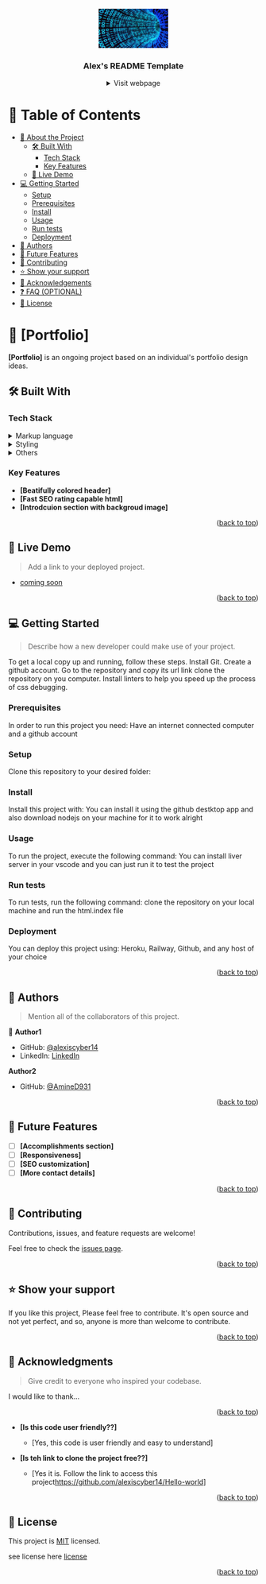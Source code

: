 <a name="readme-top"></a>

<div align="center">
  <!-- You are encouraged to replace this logo with your own! Otherwise you can also remove it. -->
  <img src="mas.jpg" alt="logo" width="140"  height="auto" />
  <br/>

  <h3><b>Alex's README Template</b></h3>



<details>
  <summary>Visit webpage</summary>
  <ul>
    <li><a href="https://alexiscyber14.github.io/portfolio/">Click here to view the webpage of this repository</a></li>
  </ul>
</details>
</div>



<!-- TABLE OF CONTENTS -->

# 📗 Table of Contents

- [📖 About the Project](#about-project)
  - [🛠 Built With](#built-with)
    - [Tech Stack](#tech-stack)
    - [Key Features](#key-features)
  - [🚀 Live Demo](#live-demo)
- [💻 Getting Started](#getting-started)
  - [Setup](#setup)
  - [Prerequisites](#prerequisites)
  - [Install](#install)
  - [Usage](#usage)
  - [Run tests](#run-tests)
  - [Deployment](#triangular_flag_on_post-deployment)
- [👥 Authors](#authors)
- [🔭 Future Features](#future-features)
- [🤝 Contributing](#contributing)
- [⭐️ Show your support](#support)
- [🙏 Acknowledgements](#acknowledgements)
- [❓ FAQ (OPTIONAL)](#faq)
- [📝 License](#license)

<!-- PROJECT DESCRIPTION -->

# 📖 [Portfolio] <a name="about-project"></a>

<!--Describe your project in 1 or 2 sentences.-->

**[Portfolio]** is an ongoing project based on an individual's portfolio design ideas.

## 🛠 Built With <a name="built-with"></a>

### Tech Stack <a name="tech-stack"></a>

<!-- Describe the tech stack and include only the relevant sections that apply to your project.
-->
<details>
  <summary>Markup language</summary>
  <ul>
    <li><a href="https://www.w3schools.com/html/default.asp">HTML</a></li>
  </ul>
</details>

<details>
  <summary>Styling</summary>
  <ul>
    <li><a href="https://www.w3schools.com/css/default.asp">CSS</a></li>
  </ul>
</details>

<details>
<summary>Others</summary>
  <ul>
    <li><a href="https://www.postgresql.org/">Json</a></li>
  </ul>
</details>

<!-- Features -->

### Key Features <a name="key-features"></a>

- **[Beatifully colored header]**
- **[Fast SEO rating capable html]**
- **[Introdcuion section with backgroud image]**

<p align="right">(<a href="#readme-top">back to top</a>)</p>

<!-- LIVE DEMO -->

## 🚀 Live Demo <a name="live-demo"></a>

> Add a link to your deployed project.

- [coming soon](https://yourdeployedapplicationlink.com)

<p align="right">(<a href="#readme-top">back to top</a>)</p>

<!-- GETTING STARTED -->

## 💻 Getting Started <a name="getting-started"></a>

> Describe how a new developer could make use of your project.

To get a local copy up and running, follow these steps.
Install Git.
Create a github account.
Go to the repository and copy its url link
clone the repository on you computer.
Install linters to help you speed up the process of css debugging.


### Prerequisites

In order to run this project you need:
Have an internet connected computer and a github account

### Setup

Clone this repository to your desired folder:


### Install

Install this project with:
You can install it using the github destktop app and also download nodejs on your machine for it to work alright

### Usage

To run the project, execute the following command:
You can install liver server in your vscode and you can just run it to test the project

### Run tests

To run tests, run the following command:
clone the repository on your local machine and run the html.index file

### Deployment

You can deploy this project using:
Heroku, Railway, Github, and any host of your choice

<p align="right">(<a href="#readme-top">back to top</a>)</p>

<!-- AUTHORS -->

## 👥 Authors <a name="authors"></a>

> Mention all of the collaborators of this project.

👤 **Author1**

- GitHub: [@alexiscyber14](https://github.com/alexiscyber14)
- LinkedIn: [LinkedIn](linkedin.com/in/alex-ssenyondo-107056259)

**Author2**

- GitHub: [@AmineD931](https://github.com/AmineDerbal)

<p align="right">(<a href="#readme-top">back to top</a>)</p>

<!-- FUTURE FEATURES -->

## 🔭 Future Features <a name="future-features"></a>
- [ ] **[Accomplishments section]**
- [ ] **[Responsiveness]**
- [ ] **[SEO customization]**
- [ ] **[More contact details]**

<p align="right">(<a href="#readme-top">back to top</a>)</p>

<!-- CONTRIBUTING -->

## 🤝 Contributing <a name="contributing"></a>

Contributions, issues, and feature requests are welcome!

Feel free to check the [issues page](../../issues/).

<p align="right">(<a href="#readme-top">back to top</a>)</p>

<!-- SUPPORT -->

## ⭐️ Show your support <a name="support"></a>
If you like this project, Please feel free to contribute. It's open source and not yet perfect, and so, anyone is more than welcome to contribute.

<p align="right">(<a href="#readme-top">back to top</a>)</p>

<!-- ACKNOWLEDGEMENTS -->

## 🙏 Acknowledgments <a name="acknowledgements"></a>

> Give credit to everyone who inspired your codebase.

I would like to thank...

<p align="right">(<a href="#readme-top">back to top</a>)</p>

<!-- FAQ (optional) -->

- **[Is this code user friendly??]**

  - [Yes, this code is user friendly and easy to understand]

- **[Is teh link to clone the project free??]**

  - [Yes it is. Follow the link to access this project<a href="https://github.com/alexiscyber14/Hello-world">https://github.com/alexiscyber14/Hello-world</a>]

<p align="right">(<a href="#readme-top">back to top</a>)</p>

<!-- LICENSE -->

## 📝 License <a name="license"></a>

This project is [MIT](./LICENSE) licensed.
<p>see license here <a href="/LICENSE.md">license</a></p>

<p align="right">(<a href="#readme-top">back to top</a>)</p>